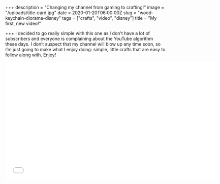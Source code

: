 +++
description = "Changing my channel from gaming to crafting!"
image = "/uploads/title-card.jpg"
date = 2020-01-20T06:00:00Z
slug = "wood-keychain-diorama-disney"
tags = ["crafts", "video", "disney"]
title = "My first, new video!"

+++
I decided to go really simple with this one as I don’t have a lot of subscribers and everyone is complaining about the YouTube algorithm these days. I don’t suspect that my channel will blow up any time soon, so I’m just going to make what I enjoy doing: simple, little crafts that are easy to follow along with. Enjoy!

<iframe width="663" height="373" src="[https://www.youtube.com/embed/hdcHmEeV8QI](https://www.youtube.com/embed/hdcHmEeV8QI "https://www.youtube.com/embed/hdcHmEeV8QI")" frameborder="0" allow="accelerometer; autoplay; clipboard-write; encrypted-media; gyroscope; picture-in-picture" allowfullscreen></iframe>
